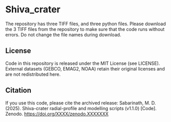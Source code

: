 # Shiva_crater
The repository has three TIFF files, and three python files. Please download the 3 TIFF files from the repository to make sure that the code runs without errors. Do not change the file names during download. 


## License
Code in this repository is released under the MIT License (see LICENSE).
External datasets (GEBCO, EMAG2, NOAA) retain their original licenses and are not redistributed here.

## Citation
If you use this code, please cite the archived release:
Sabarinath, M. D. (2025). Shiva-crater radial-profile and modelling scripts (v1.1.0) [Code]. Zenodo. https://doi.org/XXXX/zenodo.XXXXXXX
